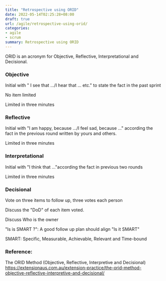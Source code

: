 ```yaml
---
title: "Retrospective using ORID"
date: 2022-05-14T02:25:28+08:00
draft: true
url: /agile/retrospective-using-orid/
categories:
- agile
- scrum
summary: Retrospective using ORID 
---
```


ORID is an acronym for Objective, Reflective, Interpretational and Decisional.



### Objective

Initial with " I see that .../I hear that ... etc." to state the fact in the past sprint

No item limited

Limited in three minutes



### Reflective

Initial with "I am happy, because .../I feel sad, because ..." according the fact in the previous round written by yours and others.

Limited in three minutes



### Interpretational

Initial with "I think that ..."according the fact in previous two rounds

Limited in three minutes



### Decisional

Vote on three items to follow up, three votes each person

Discuss the "DoD" of each item voted.

Discuss Who is the owner

"Is is SMART ?": A good follow up plan should align "Is it SMART"

SMART: Specific, Measurable, Achievable, Relevant and Time-bound



### Reference:

The ORID Method (Objective, Reflective, Interpretive and Decisional)
https://extensionaus.com.au/extension-practice/the-orid-method-objective-reflective-interpretive-and-decisional/

